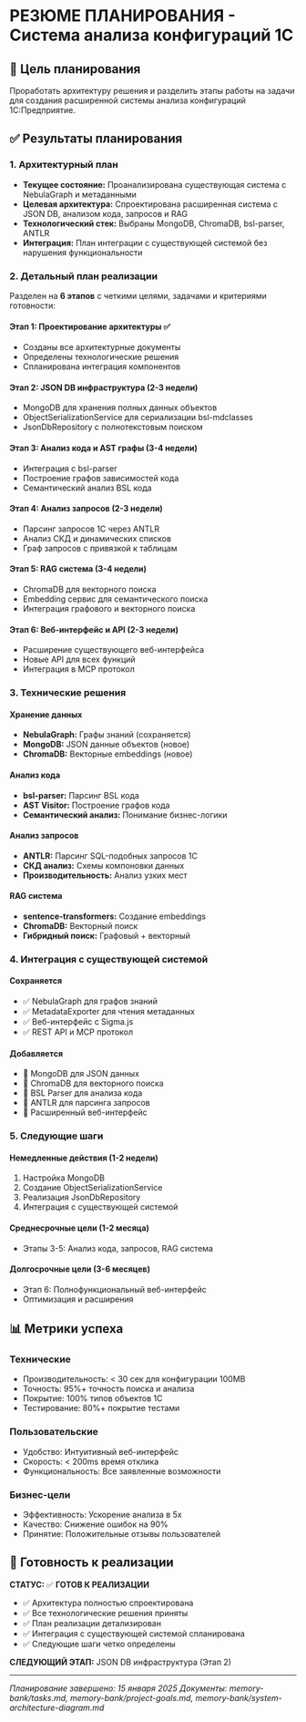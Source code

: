 # РЕЗЮМЕ ПЛАНИРОВАНИЯ - Система анализа конфигураций 1С

## 🎯 Цель планирования
Проработать архитектуру решения и разделить этапы работы на задачи для создания расширенной системы анализа конфигураций 1С:Предприятие.

## ✅ Результаты планирования

### **1. Архитектурный план**
- **Текущее состояние:** Проанализирована существующая система с NebulaGraph и метаданными
- **Целевая архитектура:** Спроектирована расширенная система с JSON DB, анализом кода, запросов и RAG
- **Технологический стек:** Выбраны MongoDB, ChromaDB, bsl-parser, ANTLR
- **Интеграция:** План интеграции с существующей системой без нарушения функциональности

### **2. Детальный план реализации**
Разделен на **6 этапов** с четкими целями, задачами и критериями готовности:

#### **Этап 1: Проектирование архитектуры ✅**
- Созданы все архитектурные документы
- Определены технологические решения
- Спланирована интеграция компонентов

#### **Этап 2: JSON DB инфраструктура (2-3 недели)**
- MongoDB для хранения полных данных объектов
- ObjectSerializationService для сериализации bsl-mdclasses
- JsonDbRepository с полнотекстовым поиском

#### **Этап 3: Анализ кода и AST графы (3-4 недели)**
- Интеграция с bsl-parser
- Построение графов зависимостей кода
- Семантический анализ BSL кода

#### **Этап 4: Анализ запросов (2-3 недели)**
- Парсинг запросов 1С через ANTLR
- Анализ СКД и динамических списков
- Граф запросов с привязкой к таблицам

#### **Этап 5: RAG система (3-4 недели)**
- ChromaDB для векторного поиска
- Embedding сервис для семантического поиска
- Интеграция графового и векторного поиска

#### **Этап 6: Веб-интерфейс и API (2-3 недели)**
- Расширение существующего веб-интерфейса
- Новые API для всех функций
- Интеграция в MCP протокол

### **3. Технические решения**

#### **Хранение данных**
- **NebulaGraph:** Графы знаний (сохраняется)
- **MongoDB:** JSON данные объектов (новое)
- **ChromaDB:** Векторные embeddings (новое)

#### **Анализ кода**
- **bsl-parser:** Парсинг BSL кода
- **AST Visitor:** Построение графов кода
- **Семантический анализ:** Понимание бизнес-логики

#### **Анализ запросов**
- **ANTLR:** Парсинг SQL-подобных запросов 1С
- **СКД анализ:** Схемы компоновки данных
- **Производительность:** Анализ узких мест

#### **RAG система**
- **sentence-transformers:** Создание embeddings
- **ChromaDB:** Векторный поиск
- **Гибридный поиск:** Графовый + векторный

### **4. Интеграция с существующей системой**

#### **Сохраняется**
- ✅ NebulaGraph для графов знаний
- ✅ MetadataExporter для чтения метаданных
- ✅ Веб-интерфейс с Sigma.js
- ✅ REST API и MCP протокол

#### **Добавляется**
- 🔄 MongoDB для JSON данных
- 🔄 ChromaDB для векторного поиска
- 🔄 BSL Parser для анализа кода
- 🔄 ANTLR для парсинга запросов
- 🔄 Расширенный веб-интерфейс

### **5. Следующие шаги**

#### **Немедленные действия (1-2 недели)**
1. Настройка MongoDB
2. Создание ObjectSerializationService
3. Реализация JsonDbRepository
4. Интеграция с существующей системой

#### **Среднесрочные цели (1-2 месяца)**
- Этапы 3-5: Анализ кода, запросов, RAG система

#### **Долгосрочные цели (3-6 месяцев)**
- Этап 6: Полнофункциональный веб-интерфейс
- Оптимизация и расширения

## 📊 Метрики успеха

### **Технические**
- Производительность: < 30 сек для конфигурации 100MB
- Точность: 95%+ точность поиска и анализа
- Покрытие: 100% типов объектов 1С
- Тестирование: 80%+ покрытие тестами

### **Пользовательские**
- Удобство: Интуитивный веб-интерфейс
- Скорость: < 200ms время отклика
- Функциональность: Все заявленные возможности

### **Бизнес-цели**
- Эффективность: Ускорение анализа в 5x
- Качество: Снижение ошибок на 90%
- Принятие: Положительные отзывы пользователей

## 🎯 Готовность к реализации

**СТАТУС:** ✅ **ГОТОВ К РЕАЛИЗАЦИИ**

- ✅ Архитектура полностью спроектирована
- ✅ Все технологические решения приняты
- ✅ План реализации детализирован
- ✅ Интеграция с существующей системой спланирована
- ✅ Следующие шаги четко определены

**СЛЕДУЮЩИЙ ЭТАП:** JSON DB инфраструктура (Этап 2)

---

*Планирование завершено: 15 января 2025*
*Документы: memory-bank/tasks.md, memory-bank/project-goals.md, memory-bank/system-architecture-diagram.md*
